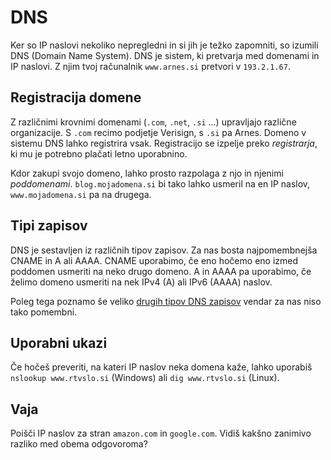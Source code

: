 # DNS
Ker so IP naslovi nekoliko nepregledni in si jih je težko
zapomniti, so izumili DNS (Domain Name System). DNS je sistem, ki pretvarja med domenami in IP naslovi.
Z njim tvoj računalnik `www.arnes.si` pretvori v `193.2.1.67`.

## Registracija domene

Z različnimi krovnimi domenami (`.com`, `.net`, `.si` ...) upravljajo različne organizacije.
S `.com` recimo podjetje Verisign, s `.si` pa Arnes.
Domeno v sistemu DNS lahko registrira vsak.
Registracijo se izpelje preko _registrarja_, ki mu je potrebno plačati letno uporabnino.

Kdor zakupi svojo domeno, lahko prosto razpolaga z njo in njenimi _poddomenami_. `blog.mojadomena.si` bi tako lahko usmeril na en IP naslov, `www.mojadomena.si` pa na drugega.

## Tipi zapisov

DNS je sestavljen iz različnih tipov zapisov. Za nas bosta najpomembnejša CNAME in A ali AAAA. CNAME uporabimo, če eno hočemo eno izmed poddomen usmeriti na neko drugo domeno. A in AAAA pa uporabimo, če želimo domeno usmeriti na nek IPv4 (A) ali IPv6 (AAAA) naslov.

Poleg tega poznamo še veliko [drugih tipov DNS zapisov](https://en.wikipedia.org/wiki/List_of_DNS_record_types) vendar za nas niso tako pomembni.

## Uporabni ukazi

Če hočeš preveriti, na kateri IP naslov neka domena kaže, lahko uporabiš `nslookup www.rtvslo.si` (Windows) ali `dig www.rtvslo.si` (Linux).

## Vaja

Poišči IP naslov za stran `amazon.com` in `google.com`.
Vidiš kakšno zanimivo razliko med obema odgovoroma?
